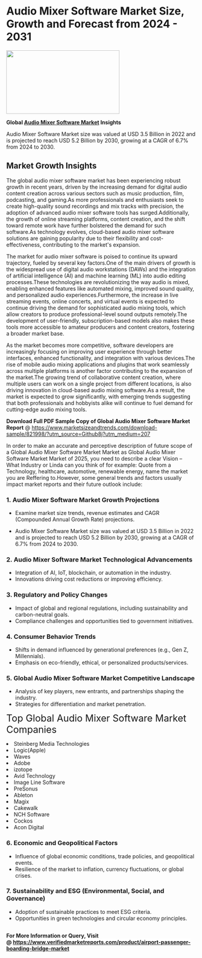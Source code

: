 <H1>Audio Mixer Software Market Size, Growth and Forecast from 2024 - 2031</H1><img class="aligncenter size-medium wp-image-584254" src="https://thirdeyenews.in/wp-content/uploads/2024/09/Global-Market-Research-300x168.jpeg" alt="" width="300" height="168" /><p><strong>Global&nbsp;<a href="https://www.marketsizeandtrends.com/download-sample/821998/?utm_source=Github8j?utm_medium=207">Audio Mixer Software Market</a> Insights</strong></p><p>Audio Mixer Software Market size was valued at USD 3.5 Billion in 2022 and is projected to reach USD 5.2 Billion by 2030, growing at a CAGR of 6.7% from 2024 to 2030.</p><p><h2>Market Growth Insights</h2> <p>The global audio mixer software market has been experiencing robust growth in recent years, driven by the increasing demand for digital audio content creation across various sectors such as music production, film, podcasting, and gaming.As more professionals and enthusiasts seek to create high-quality sound recordings and mix tracks with precision, the adoption of advanced audio mixer software tools has surged.Additionally, the growth of online streaming platforms, content creation, and the shift toward remote work have further bolstered the demand for such software.As technology evolves, cloud-based audio mixer software solutions are gaining popularity due to their flexibility and cost-effectiveness, contributing to the market's expansion.</p> <p>The market for audio mixer software is poised to continue its upward trajectory, fueled by several key factors.One of the main drivers of growth is the widespread use of digital audio workstations (DAWs) and the integration of artificial intelligence (AI) and machine learning (ML) into audio editing processes.These technologies are revolutionizing the way audio is mixed, enabling enhanced features like automated mixing, improved sound quality, and personalized audio experiences.Furthermore, the increase in live streaming events, online concerts, and virtual events is expected to continue driving the demand for sophisticated audio mixing tools, which allow creators to produce professional-level sound outputs remotely.The development of user-friendly, subscription-based models also makes these tools more accessible to amateur producers and content creators, fostering a broader market base.</p> <p>As the market becomes more competitive, software developers are increasingly focusing on improving user experience through better interfaces, enhanced functionality, and integration with various devices.The rise of mobile audio mixing applications and plugins that work seamlessly across multiple platforms is another factor contributing to the expansion of the market.The growing trend of collaborative content creation, where multiple users can work on a single project from different locations, is also driving innovation in cloud-based audio mixing software.As a result, the market is expected to grow significantly, with emerging trends suggesting that both professionals and hobbyists alike will continue to fuel demand for cutting-edge audio mixing tools.</p> <p><span class=""><strong>Download Full PDF Sample Copy of Global Audio Mixer Software Market Report</strong> @ <a href="https://www.marketsizeandtrends.com/download-sample/821998/?utm_source=Github8j?utm_medium=207" target="_blank">https://www.marketsizeandtrends.com/download-sample/821998/?utm_source=Github8j?utm_medium=207</a></span></p><p>In order to make an accurate and perceptive description of future scope of a Global&nbsp;Audio Mixer Software Market Market as Global&nbsp;Audio Mixer Software Market Market of 2025, you need to describe a clear Vision &ndash; What Industry or Linda can you think of for example: Quote from a Technology, healthcare, automotive, renewable energy, name the market you are Reffering to.However, some general trends and factors usually impact market reports and their future outlook include:</p><h3>1.&nbsp;<strong>Audio Mixer Software Market Growth Projections</strong></h3><ul><li>Examine market size trends, revenue estimates and CAGR (Compounded Annual Growth Rate) projections.</li><li><p>Audio Mixer Software Market size was valued at USD 3.5 Billion in 2022 and is projected to reach USD 5.2 Billion by 2030, growing at a CAGR of 6.7% from 2024 to 2030.</p></li></ul><h3>2.&nbsp;<strong>Audio Mixer Software Market Technological Advancements</strong></h3><ul><li>Integration of AI, IoT, blockchain, or automation in the industry.</li><li>Innovations driving cost reductions or improving efficiency.</li></ul><h3>3.&nbsp;<strong>Regulatory and Policy Changes</strong></h3><ul><li>Impact of global and regional regulations, including sustainability and carbon-neutral goals.</li><li>Compliance challenges and opportunities tied to government initiatives.</li></ul><h3>4.&nbsp;<strong>Consumer Behavior Trends</strong></h3><ul><li>Shifts in demand influenced by generational preferences (e.g., Gen Z, Millennials).</li><li>Emphasis on eco-friendly, ethical, or personalized products/services.</li></ul><h3>5.&nbsp;<strong>Global Audio Mixer Software Market Competitive Landscape</strong></h3><ul><li>Analysis of key players, new entrants, and partnerships shaping the industry.</li><li>Strategies for differentiation and market penetration.</li></ul><p data-pm-slice="1 1 []"><span style="color: inherit; font-family: inherit; font-size: 25px;">Top Global Audio Mixer Software Market Companies</span></p><div class="" data-test-id=""><p><li>Steinberg Media Technologies</li><li> Logic(Apple)</li><li> Waves</li><li> Adobe</li><li> izotope</li><li> Avid Technology</li><li> Image Line Software</li><li> PreSonus</li><li> Ableton</li><li> Magix</li><li> Cakewalk</li><li> NCH Software</li><li> Cockos</li><li> Acon Digital</li></p></div><h3>6.&nbsp;<strong>Economic and Geopolitical Factors</strong></h3><ul><li>Influence of global economic conditions, trade policies, and geopolitical events.</li><li>Resilience of the market to inflation, currency fluctuations, or global crises.</li></ul><h3>7.&nbsp;<strong>Sustainability and ESG (Environmental, Social, and Governance)</strong></h3><ul><li>Adoption of sustainable practices to meet ESG criteria.</li><li>Opportunities in green technologies and circular economy principles.</li></ul><h2><strong style="font-size: 14px;">For More Information or Query, Visit @&nbsp;</strong><a style="background-color: #ffffff; font-size: 14px;" href="https://www.marketsizeandtrends.com/report/audio-mixer-software-market/" target="_blank">https://www.verifiedmarketreports.com/product/airport-passenger-boarding-bridge-market</a></h2>